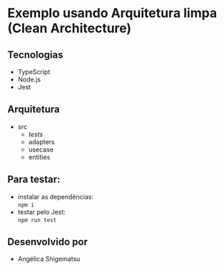 # Exemplo usando Arquitetura limpa (Clean Architecture)
## Tecnologias
- TypeScript
- Node.js
- Jest

## Arquitetura
- src
  - _tests_
  - adapters
  - usecase
  - entities

## Para testar:
- instalar as dependências:</br>
  `npm i`
- testar pelo Jest: </br>
 `npm run test`

## Desenvolvido por
- Angélica Shigematsu
